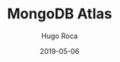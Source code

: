 ---
date: "2019-05-06"
title: "MongoDB Atlas"
description: "Continuando con handlebars, esta vez construiremos plantillas mas avanzadas usando condiciones, bucles, with, variables de datos, helpers, helpers de bloque y partials."
author: "Hugo Roca"
image: /images/post/handlebars-prt-2.svg
imageShared: /images/shared/handlebars-prt-2.jpg
tags:
  - Handlebars
categories:
  - JavaScript
---